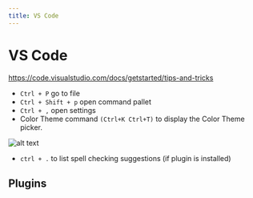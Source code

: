 ```yaml
---
title: VS Code
---
```


# VS Code

https://code.visualstudio.com/docs/getstarted/tips-and-tricks

* `Ctrl + P` go to file
* `Ctrl + Shift + p` open command pallet
* `Ctrl + ,` open settings
* Color Theme command `(Ctrl+K Ctrl+T)` to display the Color Theme picker.


![alt text](https://code.visualstudio.com/assets/docs/getstarted/tips-and-tricks/KeyboardReferenceSheet.png "Title")


* `ctrl + .` to list spell checking suggestions (if plugin is installed)

## Plugins